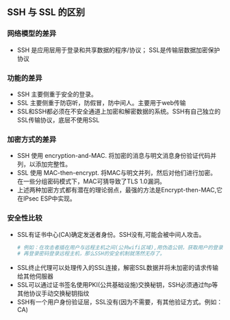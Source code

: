 ## **SSH 与 SSL 的区别**

### **网络模型的差异**
- SSH 是应用层用于登录和共享数据的程序/协议； SSL是传输层数据加密保护协议

### **功能的差异**
- SSH 主要侧重于安全的登录。
- SSL 主要侧重于防窃听，防假冒，防中间人。主要用于web传输
- SSL和SSH都必须在不安全通道上加密和解密数据的系统。SSH有自己独立的SSL传输协议，底层不使用SSL

### **加密方式的差异**
- SSH 使用 encryption-and-MAC. 将加密的消息与明文消息身份验证代码并列，以添加完整性。
- SSL 使用  MAC-then-encrypt. 将MAC与明文并列，然后对他们进行加密。 在一些分组密码模式下，MAC可猜导致了TLS 1.0漏洞。
- 上述两种加密方式都有潜在的理论弱点，最强的方法是Encrypt-then-MAC,它在IPsec ESP中实现。

### **安全性比较**
- SSL有证书中心(CA)确定发送者身份。SSH没有,可能会被中间人攻击。
    ```sh
    # 例如：在攻击者插在用户与远程主机之间(公共wifi区域),用伪造公钥，获取用户的登录密码
    # 再登录密码登录远程主机，那么SSH的安全机制就荡然无存了。
    ```
- SSL终止代理可以处理传入的SSL连接，解密SSL数据并将未加密的请求传输给其他伺服器
- SSL可以通过证书签名使用PKI(公共基础设施)交换秘钥，SSH必须通过ftp等其他协议手动交换秘钥指纹
- SSH有一个用户身份验证层，SSL没有(因为不需要，有其他验证方式。例如：CA)  













